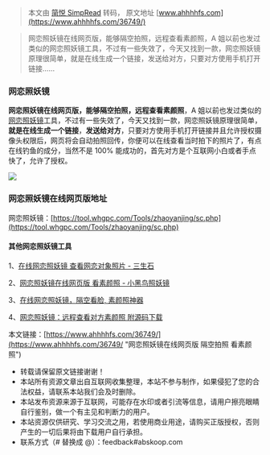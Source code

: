 > 本文由 [简悦 SimpRead](http://ksria.com/simpread/) 转码， 原文地址 [www.ahhhhfs.com](https://www.ahhhhfs.com/36749/)

> 网恋照妖镜在线网页版，能够隔空拍照，远程查看素颜照，A 姐以前也发过类似的网恋照妖镜工具，不过有一些失效了，今天又找到一款，网恋照妖镜原理很简单，就是在线生成一个链接，发送给对方，只要对方使用手机打开链接......

### 网恋照妖镜

**网恋照妖镜在线网页版，能够隔空拍照，远程查看素颜照**，A 姐以前也发过类似的[网恋照妖镜](https://www.ahhhhfs.com/tag/online-dating-demon-mirror/)工具，不过有一些失效了，今天又找到一款，网恋照妖镜原理很简单，**就是在线生成一个链接**，**发送给对方**，只要对方使用手机打开链接并且允许授权摄像头权限后，网页将会自动拍照回传，你便可以在线查看当时拍下的照片了，有点在线钓鱼的成分，当然不是 100% 能成功的，首先对方是个互联网小白或者手点快了，允许了授权。

[![](https://www.ahhhhfs.com/wp-content/uploads/2023/01/%E7%BD%91%E6%81%8B%E7%85%A7%E5%A6%96%E9%95%9C%E5%9C%A8%E7%BA%BF%E7%BD%91%E9%A1%B5%E7%89%88-%E9%9A%94%E7%A9%BA%E6%8B%8D%E7%85%A7-%E7%9C%8B%E7%B4%A0%E9%A2%9C%E7%85%A7.jpg)](https://www.ahhhhfs.com/wp-content/uploads/2023/01/%E7%BD%91%E6%81%8B%E7%85%A7%E5%A6%96%E9%95%9C%E5%9C%A8%E7%BA%BF%E7%BD%91%E9%A1%B5%E7%89%88-%E9%9A%94%E7%A9%BA%E6%8B%8D%E7%85%A7-%E7%9C%8B%E7%B4%A0%E9%A2%9C%E7%85%A7.jpg)

### 网恋照妖镜在线网页版地址

网恋照妖镜：[https://tool.whgpc.com/Tools/zhaoyanjing/sc.php](https://tool.whgpc.com/Tools/zhaoyanjing/sc.php)

#### 其他网恋照妖镜工具

1、[在线网恋照妖镜 查看网恋对象照片 - 三生石](https://www.ahhhhfs.com/33076/)

2、[网恋照妖镜在线网页版 看素颜照 - 小黑鸟照妖镜](https://www.ahhhhfs.com/29716/)

3、[在线网恋照妖镜，隔空看脸, 素颜照神器](https://www.ahhhhfs.com/29260/)

4、[网恋照妖镜：远程查看对方素颜照 附源码下载](https://www.ahhhhfs.com/10950/)

本文链接：[https://www.ahhhhfs.com/36749/](https://www.ahhhhfs.com/36749/ "网恋照妖镜在线网页版 隔空拍照 看素颜照")

*   转载请保留原文链接谢谢！
*   本站所有资源文章出自互联网收集整理，本站不参与制作，如果侵犯了您的合法权益，请联系本站我们会及时删除。
*   本站发布资源来源于互联网，可能存在水印或者引流等信息，请用户擦亮眼睛自行鉴别，做一个有主见和判断力的用户。
*   本站资源仅供研究、学习交流之用，若使用商业用途，请购买正版授权，否则产生的一切后果将由下载用户自行承担。
*   联系方式（# 替换成 @）：feedback#abskoop.com